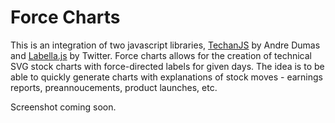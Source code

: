 Force Charts
================

This is an integration of two javascript libraries, [TechanJS](https://github.com/andredumas/techan.js/) by Andre Dumas and [Labella.js](https://github.com/twitter/labella.js/) by Twitter. Force charts allows for the creation of technical SVG stock charts with force-directed labels for given days. The idea is to be able to quickly generate charts with explanations of stock moves - earnings reports, preannoucements, product launches, etc.

Screenshot coming soon.
